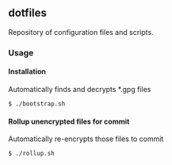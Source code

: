 ## dotfiles

Repository of configuration files and scripts.

### Usage

#### Installation

Automatically finds and decrypts *.gpg files

```shell
$ ./bootstrap.sh
```

#### Rollup unencrypted files for commit

Automatically re-encrypts those files to commit

```shell
$ ./rollup.sh
```
